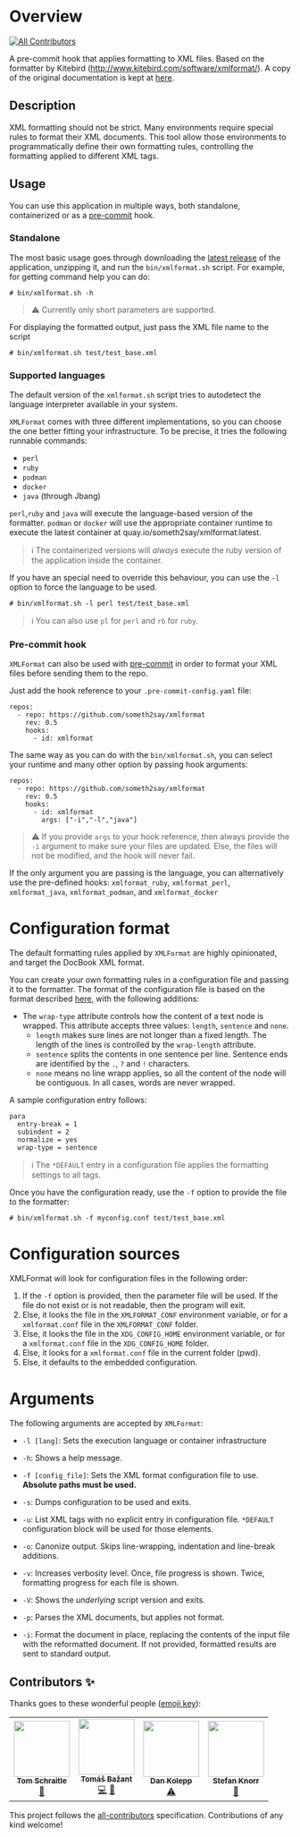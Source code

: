 # Overview
<!-- ALL-CONTRIBUTORS-BADGE:START - Do not remove or modify this section -->
[![All Contributors](https://img.shields.io/badge/all_contributors-4-orange.svg?style=flat-square)](#contributors-)
<!-- ALL-CONTRIBUTORS-BADGE:END -->
A pre-commit hook that applies formatting to XML files.
Based on the formatter by Kitebird (http://www.kitebird.com/software/xmlformat/).
A copy of the original documentation is kept at [here](https://github.com/someth2say/xmlformat/blob/master/docs.md).

## Description
XML formatting should not be strict.
Many environments require special rules to format their XML documents.
This tool allow those environments to programmatically define their own formatting rules, controlling the formatting applied to different XML tags.


## Usage
You can use this application in multiple ways, both standalone, containerized or as a [pre-commit](https://pre-commit.com/) hook.

### Standalone
The most basic usage goes through downloading the [latest release](https://github.com/someth2say/xmlformat/releases) of the application, unzipping it, and run the `bin/xmlformat.sh` script.
For example, for getting command help you can do:

```
# bin/xmlformat.sh -h
```

> :warning: Currently only short parameters are supported.

For displaying the formatted output, just pass the XML file name to the script

```
# bin/xmlformat.sh test/test_base.xml
```

### Supported languages
The default version of the `xmlformat.sh` script tries to autodetect the language interpreter available in your system.

`XMLFormat` comes with three different implementations, so you can choose the one better fitting your infrastructure.
To be precise, it tries the following runnable commands:
* `perl`
* `ruby`
* `podman`
* `docker`
* `java` (through Jbang)

`perl`,`ruby` and `java` will execute the language-based version of the formatter. `podman` or `docker` will use the appropriate container runtime to execute the latest container at quay.io/someth2say/xmlformat:latest.

> :information_source: The containerized versions will *always* execute the ruby version of the application inside the container.

If you have an special need to override this behaviour, you can use the `-l` option to force the language to be used.

```
# bin/xmlformat.sh -l perl test/test_base.xml
```

> :information_source: You can also use `pl` for `perl` and `rb` for `ruby`.

### Pre-commit hook
`XMLFormat` can also be used with [pre-commit](https://pre-commit.com/) in order to format your XML files before sending them to the repo.

Just add the hook reference to your `.pre-commit-config.yaml` file:

```
repos:
  - repo: https://github.com/someth2say/xmlformat
    rev: 0.5
    hooks:
      - id: xmlformat
```

The same way as you can do with the `bin/xmlformat.sh`, you can select your runtime and many other option by passing hook arguments:

```
repos:
  - repo: https://github.com/someth2say/xmlformat
    rev: 0.5
    hooks:
      - id: xmlformat
        args: ["-i","-l","java"]

```
> :warning: If you provide `args` to your hook reference, then always provide the `-i` argument to make sure your files are updated. Else, the files will not be modified, and the hook will never fail.

If the only argument you are passing is the language, you can alternatively use the pre-defined hooks: `xmlformat_ruby`, `xmlformat_perl`, `xmlformat_java`, `xmlformat_podman`, and `xmlformat_docker`

# Configuration format
The default formatting rules applied by `XMLFormat` are highly opinionated, and target the DocBook XML format.

You can create your own formatting rules in a configuration file and passing it to the formatter. The format of the configuration file is based on the format described [here](https://github.com/someth2say/xmlformat/blob/master/docs.md), with the following additions:

* The `wrap-type` attribute controls how the content of a text node is wrapped. This attribute accepts three values: `length`, `sentence` and `none`.
    * `length` makes sure lines are not longer than a fixed length. The length of the lines is controlled by the `wrap-length` attribute.
    * `sentence` splits the contents in one sentence per line. Sentence ends are identified by the `.`, `?` and `!` characters.
    * `none` means no line wrapp applies, so all the content of the node will be contiguous.
  In all cases, words are never wrapped.

A sample configuration entry follows:
```
para
  entry-break = 1
  subindent = 2
  normalize = yes
  wrap-type = sentence
```

> :information_source: The `*DEFAULT` entry in a configuration file applies the formatting settings to all tags.

Once you have the configuration ready, use the `-f` option to provide the file to the formatter:

```
# bin/xmlformat.sh -f myconfig.conf test/test_base.xml
```

# Configuration sources
XMLFormat will look for configuration files in the following order:

1) If the `-f` option is provided, then the parameter file will be used. If the file do not exist or is not readable, then the program will exit.
2) Else, it looks the file in the `XMLFORMAT_CONF` environment variable, or for a `xmlformat.conf` file in the `XMLFORMAT_CONF` folder.
3) Else, it looks the file in the `XDG_CONFIG_HOME` environment variable, or for a `xmlformat.conf` file in the `XDG_CONFIG_HOME` folder.
4) Else, it looks for a `xmlformat.conf` file in the current folder (pwd).
5) Else, it defaults to the embedded configuration.
# Arguments
The following arguments are accepted by `XMLFormat`:
* `-l [lang]`: Sets the execution language or container infrastructure

* `-h`: Shows a help message.

* `-f [config_file]`: Sets the XML format configuration file to use.
**Absolute paths must be used.**

* `-s`: Dumps configuration to be used and exits.

* `-u`: List XML tags with no explicit entry in configuration file. `*DEFAULT` configuration block will be used for those elements.

* `-o`: Canonize output. Skips line-wrapping, indentation and line-break additions.

* `-v`: Increases verbosity level. Once, file progress is shown. Twice, formatting progress for each file is shown.

* `-V`: Shows the *underlying* script version and exits.

* `-p`: Parses the XML documents, but applies not format.

* `-i`: Format the document in place, replacing the contents of the input file with the reformatted document. If not provided, formatted results are sent to standard output.

## Contributors ✨

Thanks goes to these wonderful people ([emoji key](https://allcontributors.org/docs/en/emoji-key)):

<!-- ALL-CONTRIBUTORS-LIST:START - Do not remove or modify this section -->
<!-- prettier-ignore-start -->
<!-- markdownlint-disable -->
<table>
  <tr>
    <td align="center"><a href="https://github.com/tomschr"><img src="https://avatars.githubusercontent.com/u/1312925?v=4?s=100" width="100px;" alt=""/><br /><sub><b>Tom Schraitle</b></sub></a><br /><a href="#maintenance-tomschr" title="Maintenance">🚧</a></td>
    <td align="center"><a href="https://github.com/tbazant"><img src="https://avatars.githubusercontent.com/u/2240174?v=4?s=100" width="100px;" alt=""/><br /><sub><b>Tomáš Bažant</b></sub></a><br /><a href="https://github.com/someth2say/xmlformat/commits?author=tbazant" title="Code">💻</a> <a href="#design-tbazant" title="Design">🎨</a></td>
    <td align="center"><a href="https://github.com/dkolepp"><img src="https://avatars.githubusercontent.com/u/10145457?v=4?s=100" width="100px;" alt=""/><br /><sub><b>Dan Kolepp</b></sub></a><br /><a href="https://github.com/someth2say/xmlformat/commits?author=dkolepp" title="Tests">⚠️</a></td>
    <td align="center"><a href="https://sknorr.codeberg.page"><img src="https://avatars.githubusercontent.com/u/5476547?v=4?s=100" width="100px;" alt=""/><br /><sub><b>Stefan Knorr</b></sub></a><br /><a href="https://github.com/someth2say/xmlformat/commits?author=sknorr" title="Documentation">📖</a></td>
  </tr>
</table>

<!-- markdownlint-restore -->
<!-- prettier-ignore-end -->

<!-- ALL-CONTRIBUTORS-LIST:END -->

This project follows the [all-contributors](https://github.com/all-contributors/all-contributors) specification. Contributions of any kind welcome!
